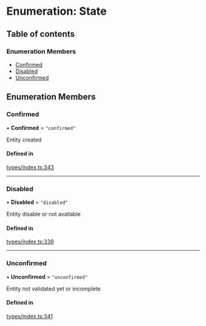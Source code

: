 # Enumeration: State

## Table of contents

### Enumeration Members

- [Confirmed](State.md#confirmed)
- [Disabled](State.md#disabled)
- [Unconfirmed](State.md#unconfirmed)

## Enumeration Members

### Confirmed

• **Confirmed** = ``"confirmed"``

Entity created

#### Defined in

[types/index.ts:343](https://github.com/nevermined-io/react-components/blob/014b919/catalog/src/types/index.ts#L343)

___

### Disabled

• **Disabled** = ``"disabled"``

Entity disable or not available

#### Defined in

[types/index.ts:339](https://github.com/nevermined-io/react-components/blob/014b919/catalog/src/types/index.ts#L339)

___

### Unconfirmed

• **Unconfirmed** = ``"unconfirmed"``

Entity not validated yet or incomplete

#### Defined in

[types/index.ts:341](https://github.com/nevermined-io/react-components/blob/014b919/catalog/src/types/index.ts#L341)
